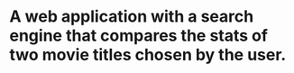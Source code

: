 # A web application with a search engine that compares the stats of two movie titles chosen by the user.
